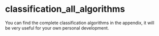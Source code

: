 # classification_all_algorithms
 You can find the complete classification algorithms in the appendix, it will be very useful for your own personal development. 
